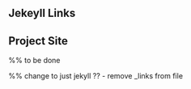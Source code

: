 

##  Jekeyll Links

## Project Site

%% to be done

%% change to just jekyll ?? - remove _links from file


